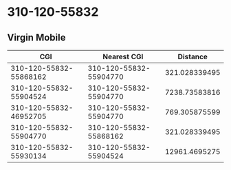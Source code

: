 # 310-120-55832
## Virgin Mobile


| CGI | Nearest CGI | Distance |
|-----|-------------|----------|
| 310-120-55832-55868162 | 310-120-55832-55904770 | 321.028339495 |
| 310-120-55832-55904524 | 310-120-55832-55904770 | 7238.73583816 |
| 310-120-55832-46952705 | 310-120-55832-55904770 | 769.305875599 |
| 310-120-55832-55904770 | 310-120-55832-55868162 | 321.028339495 |
| 310-120-55832-55930134 | 310-120-55832-55904524 | 12961.4695275 |
